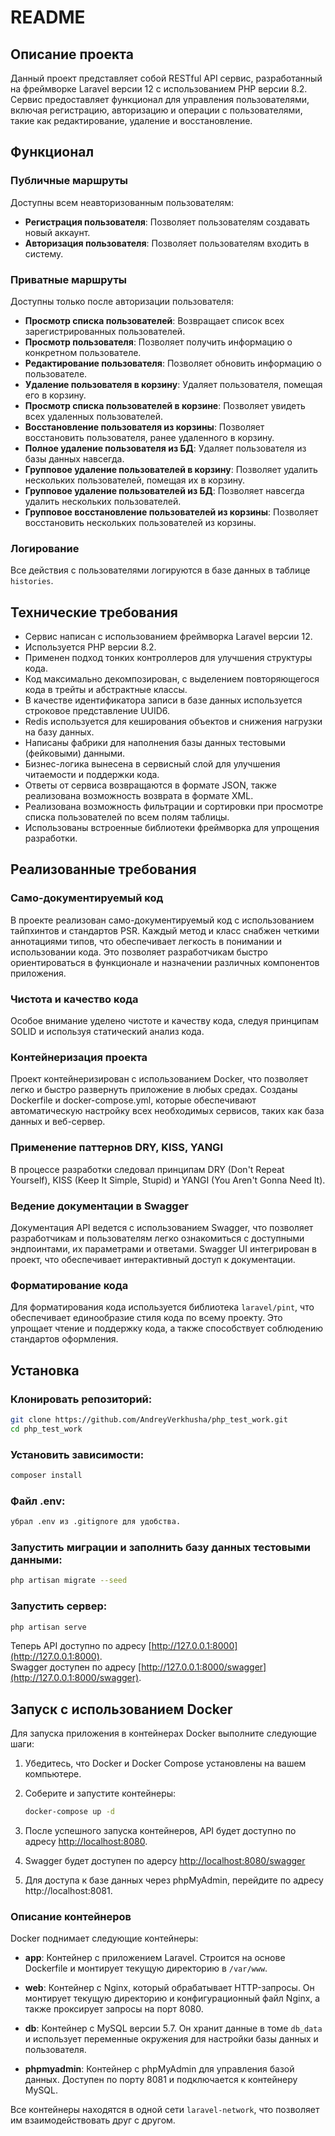 # README

## Описание проекта

Данный проект представляет собой RESTful API сервис, разработанный на фреймворке Laravel версии 12 с использованием PHP версии 8.2. Сервис предоставляет функционал для управления пользователями, включая регистрацию, авторизацию и операции с пользователями, такие как редактирование, удаление и восстановление.

## Функционал

### Публичные маршруты
Доступны всем неавторизованным пользователям:
- **Регистрация пользователя**: Позволяет пользователям создавать новый аккаунт.
- **Авторизация пользователя**: Позволяет пользователям входить в систему.

### Приватные маршруты
Доступны только после авторизации пользователя:
- **Просмотр списка пользователей**: Возвращает список всех зарегистрированных пользователей.
- **Просмотр пользователя**: Позволяет получить информацию о конкретном пользователе.
- **Редактирование пользователя**: Позволяет обновить информацию о пользователе.
- **Удаление пользователя в корзину**: Удаляет пользователя, помещая его в корзину.
- **Просмотр списка пользователей в корзине**: Позволяет увидеть всех удаленных пользователей.
- **Восстановление пользователя из корзины**: Позволяет восстановить пользователя, ранее удаленного в корзину.
- **Полное удаление пользователя из БД**: Удаляет пользователя из базы данных навсегда.
- **Групповое удаление пользователей в корзину**: Позволяет удалить нескольких пользователей, помещая их в корзину.
- **Групповое удаление пользователей из БД**: Позволяет навсегда удалить нескольких пользователей.
- **Групповое восстановление пользователей из корзины**: Позволяет восстановить нескольких пользователей из корзины.

### Логирование
Все действия с пользователями логируются в базе данных в таблице `histories`.

## Технические требования

- Сервис написан с использованием фреймворка Laravel версии 12.
- Используется PHP версии 8.2.
- Применен подход тонких контроллеров для улучшения структуры кода.
- Код максимально декомпозирован, с выделением повторяющегося кода в трейты и абстрактные классы.
- В качестве идентификатора записи в базе данных используется строковое представление UUID6.
- Redis используется для кеширования объектов и снижения нагрузки на базу данных.
- Написаны фабрики для наполнения базы данных тестовыми (фейковыми) данными.
- Бизнес-логика вынесена в сервисный слой для улучшения читаемости и поддержки кода.
- Ответы от сервиса возвращаются в формате JSON, также реализована возможность возврата в формате XML.
- Реализована возможность фильтрации и сортировки при просмотре списка пользователей по всем полям таблицы.
- Использованы встроенные библиотеки фреймворка для упрощения разработки.

## Реализованные требования

### Само-документируемый код
В проекте реализован само-документируемый код с использованием тайпхинтов и стандартов PSR. Каждый метод и класс снабжен четкими аннотациями типов, что обеспечивает легкость в понимании и использовании кода. Это позволяет разработчикам быстро ориентироваться в функционале и назначении различных компонентов приложения.

### Чистота и качество кода
Особое внимание уделено чистоте и качеству кода, следуя принципам SOLID и используя статический анализ кода.

### Контейнеризация проекта
Проект контейнеризирован с использованием Docker, что позволяет легко и быстро развернуть приложение в любых средах. Созданы Dockerfile и docker-compose.yml, которые обеспечивают автоматическую настройку всех необходимых сервисов, таких как база данных и веб-сервер.

### Применение паттернов DRY, KISS, YANGI
В процессе разработки следовал принципам DRY (Don't Repeat Yourself), KISS (Keep It Simple, Stupid) и YANGI (You Aren't Gonna Need It).

### Ведение документации в Swagger
Документация API ведется с использованием Swagger, что позволяет разработчикам и пользователям легко ознакомиться с доступными эндпоинтами, их параметрами и ответами. Swagger UI интегрирован в проект, что обеспечивает интерактивный доступ к документации.

### Форматирование кода
Для форматирования кода используется библиотека `laravel/pint`, что обеспечивает единообразие стиля кода по всему проекту. Это упрощает чтение и поддержку кода, а также способствует соблюдению стандартов оформления.

## Установка

### Клонировать репозиторий:

```bash
git clone https://github.com/AndreyVerkhusha/php_test_work.git
cd php_test_work
```

### Установить зависимости:

```bash
composer install
```

### Файл .env:

```bash
убрал .env из .gitignore для удобства.
```

### Запустить миграции и заполнить базу данных тестовыми данными:

```bash
php artisan migrate --seed
```

### Запустить сервер:

```bash
php artisan serve
```

Теперь API доступно по адресу [http://127.0.0.1:8000](http://127.0.0.1:8000). </br>
Swagger доступен по адресу [http://127.0.0.1:8000/swagger](http://127.0.0.1:8000/swagger).

## Запуск с использованием Docker

Для запуска приложения в контейнерах Docker выполните следующие шаги:

1. Убедитесь, что Docker и Docker Compose установлены на вашем компьютере.

2. Соберите и запустите контейнеры:

   ```bash
   docker-compose up -d
   ```

3. После успешного запуска контейнеров, API будет доступно по адресу [http://localhost:8080](http://localhost:8080).
   
5. Swagger будет доступен по адерсу [http://localhost:8080/swagger](http://localhost:8080/swagger)

6. Для доступа к базе данных через phpMyAdmin, перейдите по адресу http://localhost:8081.

### Описание контейнеров

Docker поднимает следующие контейнеры:

- **app**: Контейнер с приложением Laravel. Строится на основе Dockerfile и монтирует текущую директорию в `/var/www`.

- **web**: Контейнер с Nginx, который обрабатывает HTTP-запросы. Он монтирует текущую директорию и конфигурационный файл Nginx, а также проксирует запросы на порт 8080.

- **db**: Контейнер с MySQL версии 5.7. Он хранит данные в томе `db_data` и использует переменные окружения для настройки базы данных и пользователя.

- **phpmyadmin**: Контейнер с phpMyAdmin для управления базой данных. Доступен по порту 8081 и подключается к контейнеру MySQL.

Все контейнеры находятся в одной сети `laravel-network`, что позволяет им взаимодействовать друг с другом.

